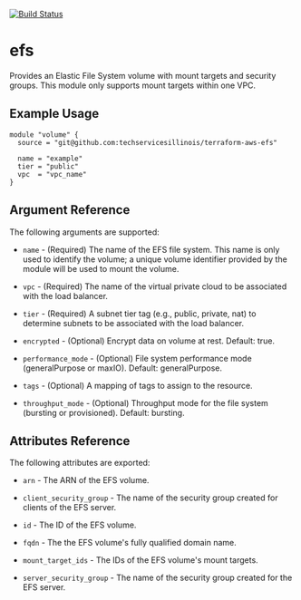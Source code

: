 [![Build Status](https://drone.techservices.illinois.edu/api/badges/techservicesillinois/terraform-aws-efs/status.svg)](https://drone.techservices.illinois.edu/techservicesillinois/terraform-aws-efs)

# efs

Provides an Elastic File System volume with mount targets and security groups.
This module only supports mount targets within one VPC.

Example Usage
-----------------

```hcl
module "volume" {
  source = "git@github.com:techservicesillinois/terraform-aws-efs"

  name = "example"
  tier = "public"
  vpc  = "vpc_name"
}
```

Argument Reference
-----------------

The following arguments are supported:

* `name` - (Required) The name of the EFS file system. This name is only
used to identify the volume; a unique volume identifier provided by
the module will be used to mount the volume.

* `vpc` - (Required) The name of the virtual private cloud to be
associated with the load balancer.

* `tier` - (Required) A subnet tier tag (e.g., public, private,
nat) to determine subnets to be associated with the load balancer.

* `encrypted` - (Optional) Encrypt data on volume at rest. Default: true.

* `performance_mode` - (Optional) File system performance mode
(generalPurpose or maxIO). Default: generalPurpose.

* `tags` - (Optional) A mapping of tags to assign to the resource.

* `throughput_mode` - (Optional) Throughput mode for the file system
(bursting or provisioned). Default: bursting.

Attributes Reference
--------------------

The following attributes are exported:

* `arn` - The ARN of the EFS volume.

* `client_security_group` - The name of the security group created for
clients of the EFS server.

* `id` - The ID of the EFS volume.

* `fqdn` - The the EFS volume's fully qualified domain name.

* `mount_target_ids` - The IDs of the EFS volume's mount targets.

* `server_security_group` - The name of the security group created for
the EFS server.
